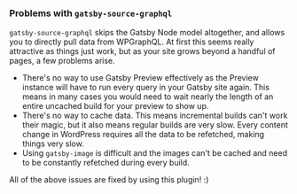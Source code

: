 ### Problems with `gatsby-source-graphql`

`gatsby-source-graphql` skips the Gatsby Node model altogether, and allows you to directly pull data from WPGraphQL. At first this seems really attractive as things just work, but as your site grows beyond a handful of pages, a few problems arise.

- There's no way to use Gatsby Preview effectively as the Preview instance will have to run every query in your Gatsby site again. This means in many cases you would need to wait nearly the length of an entire uncached build for your preview to show up.
- There's no way to cache data. This means incremental builds can't work their magic, but it also means regular builds are very slow. Every content change in WordPress requires all the data to be refetched, making things very slow.
- Using `gatsby-image` is difficult and the images can't be cached and need to be constantly refetched during every build.



All of the above issues are fixed by using this plugin! :)



